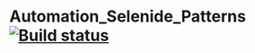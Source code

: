 # Automation_Selenide_Patterns [![Build status](https://ci.appveyor.com/api/projects/status/31dtnkkxsx7tykcw/branch/main?svg=true)](https://ci.appveyor.com/project/holyblaz/automation-selenide-patterns/branch/main)
